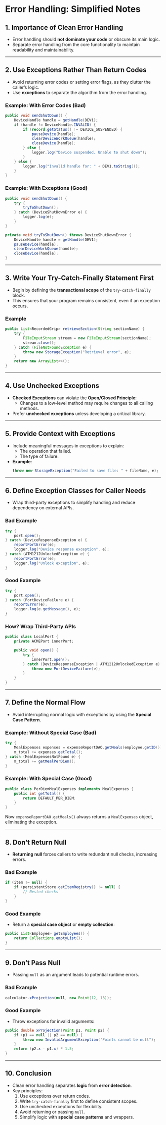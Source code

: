 # **Error Handling: Simplified Notes**

## **1. Importance of Clean Error Handling**
- Error handling should **not dominate your code** or obscure its main logic.
- Separate error handling from the core functionality to maintain readability and maintainability.

---

## **2. Use Exceptions Rather Than Return Codes**
- Avoid returning error codes or setting error flags, as they clutter the caller’s logic.
- Use **exceptions** to separate the algorithm from the error handling.

### **Example: With Error Codes (Bad)**  
```java
public void sendShutDown() {
    DeviceHandle handle = getHandle(DEV1);
    if (handle != DeviceHandle.INVALID) {
        if (record.getStatus() != DEVICE_SUSPENDED) {
            pauseDevice(handle);
            clearDeviceWorkQueue(handle);
            closeDevice(handle);
        } else {
            logger.log("Device suspended. Unable to shut down");
        }
    } else {
        logger.log("Invalid handle for: " + DEV1.toString());
    }
}
```

### **Example: With Exceptions (Good)**  
```java
public void sendShutDown() {
    try {
        tryToShutDown();
    } catch (DeviceShutDownError e) {
        logger.log(e);
    }
}

private void tryToShutDown() throws DeviceShutDownError {
    DeviceHandle handle = getHandle(DEV1);
    pauseDevice(handle);
    clearDeviceWorkQueue(handle);
    closeDevice(handle);
}
```

---

## **3. Write Your Try-Catch-Finally Statement First**
- Begin by defining the **transactional scope** of the `try-catch-finally` block.
- This ensures that your program remains consistent, even if an exception occurs.

### **Example**  
```java
public List<RecordedGrip> retrieveSection(String sectionName) {
    try {
        FileInputStream stream = new FileInputStream(sectionName);
        stream.close();
    } catch (FileNotFoundException e) {
        throw new StorageException("Retrieval error", e);
    }
    return new ArrayList<>();
}
```

---

## **4. Use Unchecked Exceptions**
- **Checked Exceptions** can violate the **Open/Closed Principle**:
  - Changes to a low-level method may require changes to all calling methods.
- Prefer **unchecked exceptions** unless developing a critical library.

---

## **5. Provide Context with Exceptions**
- Include meaningful messages in exceptions to explain:
  - The operation that failed.
  - The type of failure.
- **Example**:
  ```java
  throw new StorageException("Failed to save file: " + fileName, e);
  ```

---

## **6. Define Exception Classes for Caller Needs**
- Wrap third-party exceptions to simplify handling and reduce dependency on external APIs.

### **Bad Example**  
```java
try {
    port.open();
} catch (DeviceResponseException e) {
    reportPortError(e);
    logger.log("Device response exception", e);
} catch (ATM1212UnlockedException e) {
    reportPortError(e);
    logger.log("Unlock exception", e);
}
```

### **Good Example**  
```java
try {
    port.open();
} catch (PortDeviceFailure e) {
    reportError(e);
    logger.log(e.getMessage(), e);
}
```

### **How? Wrap Third-Party APIs**
```java
public class LocalPort {
    private ACMEPort innerPort;

    public void open() {
        try {
            innerPort.open();
        } catch (DeviceResponseException | ATM1212UnlockedException e) {
            throw new PortDeviceFailure(e);
        }
    }
}
```

---

## **7. Define the Normal Flow**
- Avoid interrupting normal logic with exceptions by using the **Special Case Pattern**.

### **Example: Without Special Case (Bad)**  
```java
try {
    MealExpenses expenses = expenseReportDAO.getMeals(employee.getID());
    m_total += expenses.getTotal();
} catch (MealExpensesNotFound e) {
    m_total += getMealPerDiem();
}
```

### **Example: With Special Case (Good)**  
```java
public class PerDiemMealExpenses implements MealExpenses {
    public int getTotal() {
        return DEFAULT_PER_DIEM;
    }
}
```
Now `expenseReportDAO.getMeals()` always returns a `MealExpenses` object, eliminating the exception.

---

## **8. Don’t Return Null**
- **Returning null** forces callers to write redundant null checks, increasing errors.

### **Bad Example**  
```java
if (item != null) {
    if (persistentStore.getItemRegistry() != null) {
        // Nested checks
    }
}
```

### **Good Example**  
- Return a **special case object** or **empty collection**:
```java
public List<Employee> getEmployees() {
    return Collections.emptyList();
}
```

---

## **9. Don’t Pass Null**
- Passing `null` as an argument leads to potential runtime errors.

### **Bad Example**  
```java
calculator.xProjection(null, new Point(12, 13));
```

### **Good Example**  
- Throw exceptions for invalid arguments:
```java
public double xProjection(Point p1, Point p2) {
    if (p1 == null || p2 == null) {
        throw new InvalidArgumentException("Points cannot be null");
    }
    return (p2.x - p1.x) * 1.5;
}
```

---

## **10. Conclusion**
- Clean error handling separates **logic** from **error detection**.
- Key principles:
  1. Use exceptions over return codes.
  2. Write `try-catch-finally` first to define consistent scopes.
  3. Use unchecked exceptions for flexibility.
  4. Avoid returning or passing `null`.
  5. Simplify logic with **special case patterns** and wrappers.